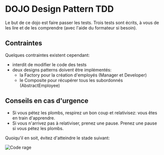 # DOJO Design Pattern TDD

Le but de ce dojo est faire passer les tests. Trois tests sont écrits, à vous de les lire et de les comprendre (avec l'aide du formateur si besoin).

## Contraintes

Quelques contraintes existent cependant:

* interdit de modifier le code des tests
* deux designs patterns doivent être implémentés:
   * la Factory pour la création d'employés (Manager et Developer)
   * le Composite pour récupérer tous les subordonnés (AbstractEmployee)

## Conseils en cas d'urgence

* Si vous pétez les plombs, respirez un bon coup et relativisez: vous êtes en train d'apprendre.
* Si vous n'arrivez pas à relativiser, prenez une pause. Prenez une pause si vous pétez les plombs.

Quoiqu'il en soit, évitez d'atteindre le stade suivant:

![Code rage](https://media.giphy.com/media/ZKZiW6GSx8eSA/giphy.gif)
